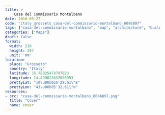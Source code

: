 ```yaml
---
title: > 
    Casa del Commissario Montalbano
date: 2018-09-27
code: "italy_grosseto_casa-del-commissario-montalbano_6046897"
tags: ["casa-del-commissario-montalbano", "map", "architecture", "buildings", "Grosseto", "Italy"]
categories: ["Maps"]
draft: false
format:
  width: 210
  height: 297
  unit: 'mm'
location:
  place: "Grosseto"
  country: "Italy"
  latitude: 36.78825479707823
  longitude: 14.493022637635953
  prettyLat: "10\u00b056'29.61\"E"
  prettyLon: "43\u00b05'32.61\"N"
resources:
- src: "casa-del-commissario-montalbano_6046897.png"
  title: "Cover"
  name: cover
---
```

